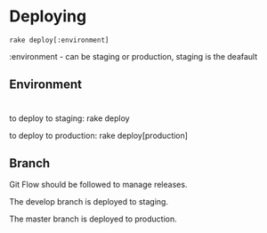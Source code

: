 # Deploying

    rake deploy[:environment]

:environment - can be staging or production, staging is the deafault

## Environment
#
to deploy to staging:
    rake deploy

to deploy to production:
    rake deploy[production]

## Branch

Git Flow should be followed to manage releases.

The develop branch is deployed to staging.

The master branch is deployed to production.

